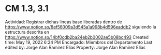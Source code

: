 # CM 1.3, 3.1

Actividad: Registrar dichas lineas base liberadas dentro de https://www.notion.so/8ef56009a3d545a1a998b4d596eaddb2 siguiendo la estructura descrita en https://www.notion.so/14bf0cdb2ba24eb2b0002ae5b08bc493 
Created time: May 19, 2022 6:24 PM
Encargado: Miembros del Departamento
Last edited by: Jorge Alan Ramírez Elías
Property: Jorge Alan Ramírez Elías